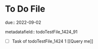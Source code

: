 # To Do File

due:: 2022-09-02

metadatafield:: todoTestFile_1424_91

- [ ] Task of todoTestFile_1424 1 [[Query me]]
